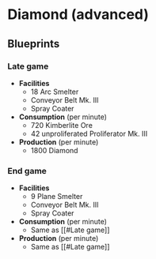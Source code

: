 # Diamond (advanced)

## Blueprints

### Late game

- **Facilities**
	- 18 Arc Smelter
	- Conveyor Belt Mk. III
	- Spray Coater
- **Consumption** (per minute)
	- 720 Kimberlite Ore
	- 42 unproliferated Proliferator Mk. III
- **Production** (per minute)
	- 1800 Diamond

### End game

- **Facilities**
	- 9 Plane Smelter
	- Conveyor Belt Mk. III
	- Spray Coater
- **Consumption** (per minute)
	- Same as [[#Late game]]
- **Production** (per minute)
	- Same as [[#Late game]]
